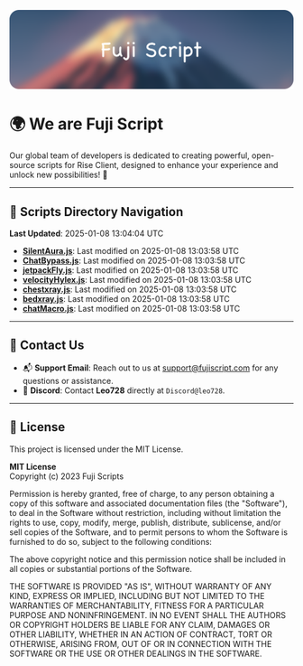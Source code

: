 ![Banner](.github/b.webp)

# 🌍 **We are Fuji Script**

Our global team of developers is dedicated to creating powerful, open-source scripts for Rise Client, designed to enhance your experience and unlock new possibilities! 🌟

---
<!-- SCRIPTS_NAVIGATION_START -->
## 📂 **Scripts Directory Navigation**

**Last Updated**: 2025-01-08 13:04:04 UTC

- **[SilentAura.js](scripts/SilentAura.js)**: Last modified on 2025-01-08 13:03:58 UTC
- **[ChatBypass.js](scripts/ChatBypass.js)**: Last modified on 2025-01-08 13:03:58 UTC
- **[jetpackFly.js](scripts/jetpackFly.js)**: Last modified on 2025-01-08 13:03:58 UTC
- **[velocityHylex.js](scripts/velocityHylex.js)**: Last modified on 2025-01-08 13:03:58 UTC
- **[chestxray.js](scripts/chestxray.js)**: Last modified on 2025-01-08 13:03:58 UTC
- **[bedxray.js](scripts/bedxray.js)**: Last modified on 2025-01-08 13:03:58 UTC
- **[chatMacro.js](scripts/chatMacro.js)**: Last modified on 2025-01-08 13:03:58 UTC

<!-- SCRIPTS_NAVIGATION_END -->

---

## 💬 **Contact Us**  
- 📬 **Support Email**: Reach out to us at [support@fujiscript.com](mailto:support@fujiscript.com) for any questions or assistance.  
- 💬 **Discord**: Contact **Leo728** directly at `Discord@leo728`.

---

## 📜 **License**

This project is licensed under the MIT License.  

**MIT License**  
Copyright (c) 2023 Fuji Scripts  

Permission is hereby granted, free of charge, to any person obtaining a copy of this software and associated documentation files (the "Software"), to deal in the Software without restriction, including without limitation the rights to use, copy, modify, merge, publish, distribute, sublicense, and/or sell copies of the Software, and to permit persons to whom the Software is furnished to do so, subject to the following conditions:  

The above copyright notice and this permission notice shall be included in all copies or substantial portions of the Software.  

THE SOFTWARE IS PROVIDED "AS IS", WITHOUT WARRANTY OF ANY KIND, EXPRESS OR IMPLIED, INCLUDING BUT NOT LIMITED TO THE WARRANTIES OF MERCHANTABILITY, FITNESS FOR A PARTICULAR PURPOSE AND NONINFRINGEMENT. IN NO EVENT SHALL THE AUTHORS OR COPYRIGHT HOLDERS BE LIABLE FOR ANY CLAIM, DAMAGES OR OTHER LIABILITY, WHETHER IN AN ACTION OF CONTRACT, TORT OR OTHERWISE, ARISING FROM, OUT OF OR IN CONNECTION WITH THE SOFTWARE OR THE USE OR OTHER DEALINGS IN THE SOFTWARE.  
